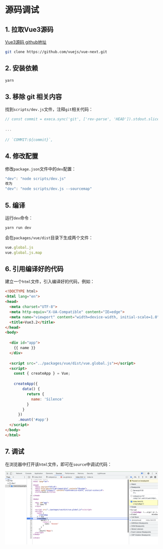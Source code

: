 # 源码调试

## 1. 拉取Vue3源码
[Vue3源码 github地址](https://github.com/vuejs/vue-next)
```bash
git clone https://github.com/vuejs/vue-next.git
```

## 2. 安装依赖
```bash
yarn
```

## 3. 移除 git 相关内容
找到`scripts/dev.js`文件，注释`git`相关代码：
```javascript
// const commit = execa.sync('git', ['rev-parse', 'HEAD']).stdout.slice(0, 7)

...

// `COMMIT:${commit}`,
```

## 4. 修改配置
修改`package.json`文件中的`dev`配置：
``` javascript
"dev": "node scripts/dev.js"
改为
"dev": "node scripts/dev.js --sourcemap"
```

## 5. 编译
运行`dev`命令：
```bash
yarn run dev
```
会在`packages/vue/dist`目录下生成两个文件：
```javascript
vue.global.js
vue.global.js.map
```

## 6. 引用编译好的代码
建立一个`html`文件，引入编译好的代码，例如：
```html
<!DOCTYPE html>
<html lang="en">
<head>
  <meta charset="UTF-8">
  <meta http-equiv="X-UA-Compatible" content="IE=edge">
  <meta name="viewport" content="width=device-width, initial-scale=1.0">
  <title>Vue3.2</title>
</head>
<body>

  <div id="app">
    {{ name }}
  </div>

  <script src="../packages/vue/dist/vue.global.js"></script>
  <script>
    const { createApp } = Vue;

    createApp({
        data() {
          return {
            name: 'Silence'
          }
        }
      })
      .mount('#app')
  </script>
</body>
</html>
```

## 7. 调试
在浏览器中打开该`html`文件，即可在`source`中调试代码：

![断点调试](./imgs/source-code/chrome-source-code.png)



